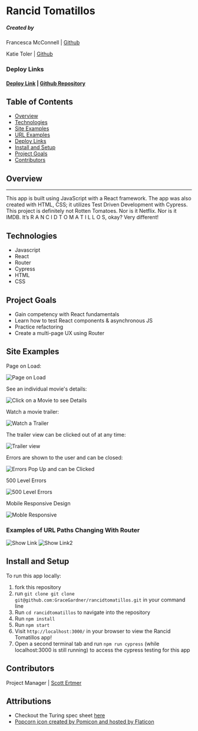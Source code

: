 # Rancid Tomatillos

##### Created by


Francesca McConnell | [Github](https://github.com/mcfrann)


Katie Toler | [Github](https://github.com/KATIETOLER)

### Deploy Links
#### [Deploy Link](https://the-rancid-tomatillos.herokuapp.com/) | [Github Repository](https://github.com/mcfrann/RancidTomatillos)

## Table of Contents
- [Overview](#overview)
- [Technologies](#technologies)
- [Site Examples](#screenshots)
- [URL Examples](#Examples)
- [Deploy Links](#links)
- [Install and Setup](#Install)
- [Project Goals](#Goals)
- [Contributors](#contributors)

## Overview
---
This app is built using JavaScript with a React framework. The app was also created with HTML, CSS; it utilizes Test Driven Development with Cypress.
This project is definitely not Rotten Tomatoes. Nor is it Netflix. Nor is it IMDB. It’s R A N C I D T O M A T I L L O S, okay? Very different!

## Technologies
- Javascript
- React
- Router
- Cypress
- HTML
- CSS

## Project Goals
- Gain competency with React fundamentals
- Learn how to test React components & asynchronous JS
- Practice refactoring
- Create a multi-page UX using Router

## Site Examples
Page on Load:

![Page on Load](https://media0.giphy.com/media/U2zJLmKAdcrmFbPNKW/giphy.gif)

See an individual movie's details:

![Click on a Movie to see Details](https://media3.giphy.com/media/hyr3iaa8rsAWLpFDqy/giphy.gif)

Watch a movie trailer:

![Watch a Trailer](https://media2.giphy.com/media/5Yd8m6OytadF2aatVJ/giphy.gif)

The trailer view can be clicked out of at any time:

![Trailer view](https://media2.giphy.com/media/MsfPZvrYdz4wYSrRDB/giphy.gif)

Errors are shown to the user and can be closed:

![Errors Pop Up and can be Clicked](https://media4.giphy.com/media/O5YA3EnYJGQuYERTyP/giphy.gif)

500 Level Errors

![500 Level Errors](https://media0.giphy.com/media/N8GKg4WV39ooC5d2zJ/giphy.gif)


Mobile Responsive Design

![Moble Responsive](https://media0.giphy.com/media/hALak3PdxDBgMp42Wm/giphy.gif)

### Examples of URL Paths Changing With Router
![Show Link](https://user-images.githubusercontent.com/68283157/161598335-ba3e0b91-8da1-45ad-b566-6e4559892789.png)
![Show Link2](https://user-images.githubusercontent.com/68283157/161598380-ac5869c0-3d72-488c-8c08-ae34f0885cb7.png)

## Install and Setup
To run this app locally:
1. fork this repository
2. run `git clone git clone git@github.com:GraceGardner/rancidtomatillos.git` in your command line
3. Run `cd rancidtomatillos` to navigate into the repository
4. Run `npm install`
5. Run `npm start`
6. Visit `http://localhost:3000/` in your browser to view the Rancid Tomatillos app!
7. Open a second terminal tab and run `npm run cypress` (while localhost:3000 is still running) to access the cypress testing for this app

## Contributors
Project Manager | [Scott Ertmer](https://github.com/sertmer)

## Attributions
- Checkout the Turing spec sheet [here](https://frontend.turing.edu/projects/module-3/rancid-tomatillos-v3.html)
- [Popcorn icon created by Pomicon and hosted by Flaticon](https://www.flaticon.com/free-icons/popcorn)
